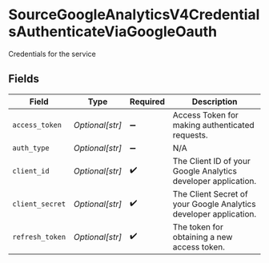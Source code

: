 # SourceGoogleAnalyticsV4CredentialsAuthenticateViaGoogleOauth

Credentials for the service


## Fields

| Field                                                             | Type                                                              | Required                                                          | Description                                                       |
| ----------------------------------------------------------------- | ----------------------------------------------------------------- | ----------------------------------------------------------------- | ----------------------------------------------------------------- |
| `access_token`                                                    | *Optional[str]*                                                   | :heavy_minus_sign:                                                | Access Token for making authenticated requests.                   |
| `auth_type`                                                       | *Optional[str]*                                                   | :heavy_minus_sign:                                                | N/A                                                               |
| `client_id`                                                       | *Optional[str]*                                                   | :heavy_check_mark:                                                | The Client ID of your Google Analytics developer application.     |
| `client_secret`                                                   | *Optional[str]*                                                   | :heavy_check_mark:                                                | The Client Secret of your Google Analytics developer application. |
| `refresh_token`                                                   | *Optional[str]*                                                   | :heavy_check_mark:                                                | The token for obtaining a new access token.                       |